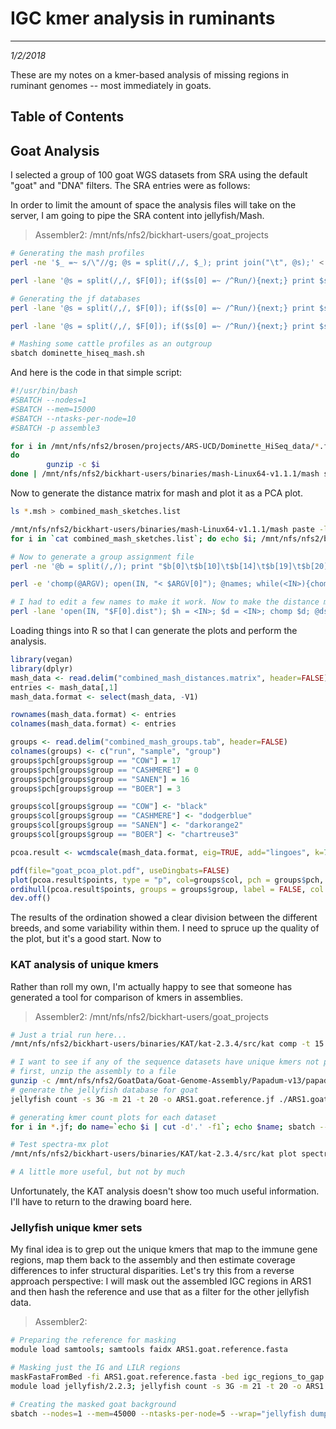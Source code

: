 # IGC kmer analysis in ruminants
---
*1/2/2018*

These are my notes on a kmer-based analysis of missing regions in ruminant genomes -- most immediately in goats.

## Table of Contents



## Goat Analysis

I selected a group of 100 goat WGS datasets from SRA using the default "goat" and "DNA" filters. The SRA entries were as follows:


In order to limit the amount of space the analysis files will take on the server, I am going to pipe the SRA content into jellyfish/Mash.

> Assembler2: /mnt/nfs/nfs2/bickhart-users/goat_projects

```bash
# Generating the mash profiles
perl -ne '$_ =~ s/\"//g; @s = split(/,/, $_); print join("\t", @s);' < goat_wgs_sra.csv > goat_wgs_sra.tab

perl -lane '@s = split(/,/, $F[0]); if($s[0] =~ /^Run/){next;} print $s[0]' < goat_wgs_sra_runifo.csv | xargs -I {} sbatch --nodes=1 --ntasks-per-node=2 --mem=5000 --wrap="fastq-dump -Z {} | /mnt/nfs/nfs2/bickhart-users/binaries/mash-Linux64-v1.1.1/mash sketch -b 1G -s 25000 -o {} - "

# Generating the jf databases
perl -lane '@s = split(/,/, $F[0]); if($s[0] =~ /^Run/){next;} print $s[0]' < goat_wgs_sra_runifo.csv | xargs -I {} sbatch --nodes=1 --ntasks-per-node=2 --mem=110000 -p assemble3 --wrap="module load sratoolkit/2.8.1-3; module load jellyfish/2.2.3; jellyfish count -s 3G -m 21 --bf-size 100G -t 10 -o {}.jf <(fastq-dump -Z {} )";

perl -lane '@s = split(/,/, $F[0]); if($s[0] =~ /^Run/){next;} print $s[0]' < goat_wgs_sra_runifo.csv | xargs -I {} sbatch --nodes=1 --ntasks-per-node=2 --mem=160000 -p assemble3 --wrap="module load sratoolkit/2.8.1-3; module load jellyfish/2.2.3; echo 'fastq-dump -Z {}' > {}.g; jellyfish count -s 3G -m 21 --bf-size 100G -t 10 -o {}.jf -g {}.g";

# Mashing some cattle profiles as an outgroup
sbatch dominette_hiseq_mash.sh
```

And here is the code in that simple script:

```bash
#!/usr/bin/bash
#SBATCH --nodes=1
#SBATCH --mem=15000
#SBATCH --ntasks-per-node=10
#SBATCH -p assemble3

for i in /mnt/nfs/nfs2/brosen/projects/ARS-UCD/Dominette_HiSeq_data/*.fastq.gz
do
        gunzip -c $i
done | /mnt/nfs/nfs2/bickhart-users/binaries/mash-Linux64-v1.1.1/mash sketch -b 1G -s 25000 -p 9 -o dominette_hiseq_mash -
```

Now to generate the distance matrix for mash and plot it as a PCA plot.

```bash
ls *.msh > combined_mash_sketches.list

/mnt/nfs/nfs2/bickhart-users/binaries/mash-Linux64-v1.1.1/mash paste -l combined_mash_sketches combined_mash_sketches.list
for i in `cat combined_mash_sketches.list`; do echo $i; /mnt/nfs/nfs2/bickhart-users/binaries/mash-Linux64-v1.1.1/mash dist -p 10 -t combined_mash_sketches.msh $i > ${i}.dist; done

# Now to generate a group assignment file
perl -ne '@b = split(/,/); print "$b[0]\t$b[10]\t$b[14]\t$b[19]\t$b[20]\t$b[24]\t$b[26]\t$b[29]\t$b[31]\t$b[33]\t$b[34]\t$b[40]\t$b[41]\n";' < goat_wgs_sra_runifo.csv > goat_wgs_sra_runifo.abbrev.tab

perl -e 'chomp(@ARGV); open(IN, "< $ARGV[0]"); @names; while(<IN>){chomp; @d = split(/\./); push(@names, $d[0]);} close IN; open(IN, "< $ARGV[1]"); <IN>; %h; while(<IN>){chomp; @s = split(/\t/); $h{$s[0]} = $s[7];} close IN; foreach my $b (@names){$d = ($h{$b} =~ /SAN/)? "SANEN" : "CASHMERE"; print "$b\t$h{$b}\t$d\n";}' combined_mash_sketches.list goat_wgs_sra_runifo.abbrev.tab > combined_mash_groups.tab

# I had to edit a few names to make it work. Now to make the distance matrix
perl -lane 'open(IN, "$F[0].dist"); $h = <IN>; $d = <IN>; chomp $d; @dsegs = split(/\t/, $d); @nm = split(/\./, $F[0]); $dsegs[0] = $nm[0]; print join("\t", @dsegs);' < combined_mash_sketches.list > combined_mash_distances.matrix
```

Loading things into R so that I can generate the plots and perform the analysis.

```R
library(vegan)
library(dplyr)
mash_data <- read.delim("combined_mash_distances.matrix", header=FALSE)
entries <- mash_data[,1]
mash_data.format <- select(mash_data, -V1)

rownames(mash_data.format) <- entries
colnames(mash_data.format) <- entries

groups <- read.delim("combined_mash_groups.tab", header=FALSE)
colnames(groups) <- c("run", "sample", "group")
groups$pch[groups$group == "COW"] = 17
groups$pch[groups$group == "CASHMERE"] = 0
groups$pch[groups$group == "SANEN"] = 16
groups$pch[groups$group == "BOER"] = 3

groups$col[groups$group == "COW"] <- "black"
groups$col[groups$group == "CASHMERE"] <- "dodgerblue"
groups$col[groups$group == "SANEN"] <- "darkorange2"
groups$col[groups$group == "BOER"] <- "chartreuse3"

pcoa.result <- wcmdscale(mash_data.format, eig=TRUE, add="lingoes", k=75)

pdf(file="goat_pcoa_plot.pdf", useDingbats=FALSE)
plot(pcoa.result$points, type = "p", col=groups$col, pch = groups$pch, asp =1/1)
ordihull(pcoa.result$points, groups = groups$group, label = FALSE, col = c("black", "darkorange2", "dodgerblue", "chartreuse3"))
dev.off()
```

The results of the ordination showed a clear division between the different breeds, and some variability within them. I need to spruce up the quality of the plot, but it's a good start. Now to 

### KAT analysis of unique kmers

Rather than roll my own, I'm actually happy to see that someone has generated a tool for comparison of kmers in assemblies.

> Assembler2: /mnt/nfs/nfs2/bickhart-users/goat_projects

```bash
# Just a trial run here...
/mnt/nfs/nfs2/bickhart-users/binaries/KAT/kat-2.3.4/src/kat comp -t 15 -m 21 -n -p 'png' SRR3144624.jf SRR5557710.jf

# I want to see if any of the sequence datasets have unique kmers not present in the assembly
# first, unzip the assembly to a file
gunzip -c /mnt/nfs/nfs2/GoatData/Goat-Genome-Assembly/Papadum-v13/papadum-v13.full.fa.gz > ./ARS1.goat.reference.fasta
# generate the jellyfish database for goat
jellyfish count -s 3G -m 21 -t 20 -o ARS1.goat.reference.jf ./ARS1.goat.reference.fasta

# generating kmer count plots for each dataset
for i in *.jf; do name=`echo $i | cut -d'.' -f1`; echo $name; sbatch --nodes=1 --mem=45000 --ntasks-per-node=15 --wrap="/mnt/nfs/nfs2/bickhart-users/binaries/KAT/kat-2.3.4/src/kat comp -t 15 -o $name.kat $i ARS1.goat.reference.jf"; done

# Test spectra-mx plot
/mnt/nfs/nfs2/bickhart-users/binaries/KAT/kat-2.3.4/src/kat plot spectra-mx -i -p 'png' -o SRR5557728.kat-main.mx.spectra-mx.png SRR5557728.kat-main.mx

# A little more useful, but not by much
```

Unfortunately, the KAT analysis doesn't show too much useful information. I'll have to return to the drawing board here.


### Jellyfish unique kmer sets

My final idea is to grep out the unique kmers that map to the immune gene regions, map them back to the assembly and then estimate coverage differences to infer structural disparities. Let's try this from a reverse approach perspective: I will mask out the assembled IGC regions in ARS1 and then hash the reference and use that as a filter for the other jellyfish data.

> Assembler2: 

```bash
# Preparing the reference for masking
module load samtools; samtools faidx ARS1.goat.reference.fasta

# Masking just the IG and LILR regions
maskFastaFromBed -fi ARS1.goat.reference.fasta -bed igc_regions_to_gap.bed -fo ARS1.goat.reference.igcmasked.fasta
module load jellyfish/2.2.3; jellyfish count -s 3G -m 21 -t 20 -o ARS1.goat.reference.igcmasked.jf ARS1.goat.reference.igcmasked.fasta

# Creating the masked goat background
sbatch --nodes=1 --mem=45000 --ntasks-per-node=5 --wrap="jellyfish dump ARS1.goat.reference.igcmasked.jf -c | awk '{print $1}' | sort --parallel=4 -S 50% > ARS1.goat.reference.igcmasked.background"
